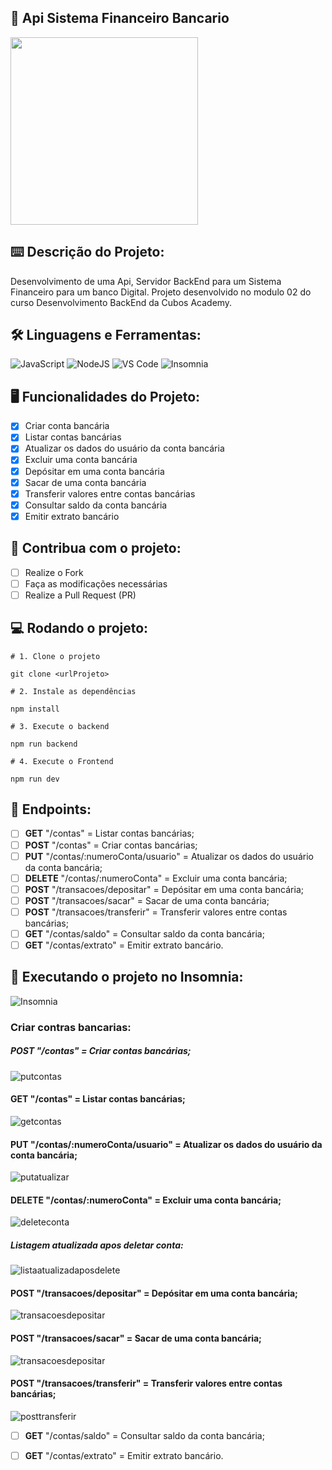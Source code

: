 ## 🏦 Api Sistema Financeiro Bancario

<img src="https://media.giphy.com/media/3o6Ztm0VpFKWc5YSUE/giphy.gif" width="300">

## ⌨️ Descrição do Projeto:
Desenvolvimento de uma Api, Servidor BackEnd para um Sistema Financeiro para um banco Digital.
Projeto desenvolvido no modulo 02 do curso Desenvolvimento BackEnd da Cubos Academy.

## 🛠️ Linguagens e Ferramentas:
![JavaScript](https://img.shields.io/badge/javascript-%23323330.svg?style=for-the-badge&logo=javascript&logoColor=%23F7DF1E)
![NodeJS](https://img.shields.io/badge/node.js-6DA55F?style=for-the-badge&logo=node.js&logoColor=white)
![VS Code](https://img.shields.io/badge/VS%20Code-0078d7.svg?style=for-the-badge&logo=visual-studio-code&logoColor=white)
![Insomnia](https://img.shields.io/badge/Insomnia-5849be?style=for-the-badge&logo=Insomnia&logoColor=white)

## 🖥️ Funcionalidades do Projeto:

- [x] Criar conta bancária
- [x] Listar contas bancárias
- [x] Atualizar os dados do usuário da conta bancária
- [x] Excluir uma conta bancária
- [x] Depósitar em uma conta bancária
- [x] Sacar de uma conta bancária
- [x] Transferir valores entre contas bancárias
- [x] Consultar saldo da conta bancária
- [x] Emitir extrato bancário

## 🚩 Contribua com o projeto:

- [ ] Realize o Fork
- [ ] Faça as modificações necessárias
- [ ] Realize a Pull Request (PR)

## 💻 Rodando o projeto:

```shell
# 1. Clone o projeto

git clone <urlProjeto>

# 2. Instale as dependências

npm install

# 3. Execute o backend

npm run backend

# 4. Execute o Frontend

npm run dev
```
## 🚧 Endpoints:

- [ ] **GET** "/contas" = Listar contas bancárias;
- [ ] **POST** "/contas" = Criar contas bancárias;
- [ ] **PUT** "/contas/:numeroConta/usuario" = Atualizar os dados do usuário da conta bancária;
- [ ] **DELETE** "/contas/:numeroConta" = Excluir uma conta bancária;
- [ ] **POST** "/transacoes/depositar" = Depósitar em uma conta bancária;
- [ ] **POST** "/transacoes/sacar" = Sacar de uma conta bancária;
- [ ] **POST** "/transacoes/transferir" = Transferir valores entre contas bancárias;
- [ ] **GET** "/contas/saldo" = Consultar saldo da conta bancária;
- [ ] **GET** "/contas/extrato" = Emitir extrato bancário.

## 🚧 Executando o projeto no Insomnia:

![Insomnia](https://img.shields.io/badge/Insomnia-5849be?style=for-the-badge&logo=Insomnia&logoColor=white)

### Criar contras bancarias:
##### **POST** "/contas" = Criar contas bancárias;

![putcontas](https://github.com/codermila/Api-Sistema-Financeiro-Bancario/assets/141371216/8281f9a0-d59a-4e76-8b53-f81cd23c73d4)

#### **GET** "/contas" = Listar contas bancárias;

![getcontas](https://github.com/codermila/Api-Sistema-Financeiro-Bancario/assets/141371216/bd525831-97f2-4318-b7e0-d1589abf747f)

#### **PUT** "/contas/:numeroConta/usuario" = Atualizar os dados do usuário da conta bancária;

![putatualizar](https://github.com/codermila/Api-Sistema-Financeiro-Bancario/assets/141371216/22677983-8724-49a2-88b2-a38964fd3ad4)

#### **DELETE** "/contas/:numeroConta" = Excluir uma conta bancária;
![deleteconta](https://github.com/codermila/Api-Sistema-Financeiro-Bancario/assets/141371216/61e7bd9a-0367-4f84-8e39-fcf5d32449e7)
##### Listagem atualizada apos deletar conta:
![listaatualizadaposdelete](https://github.com/codermila/Api-Sistema-Financeiro-Bancario/assets/141371216/783b2f5f-92e4-4247-a65c-4180e778e5b0)

#### **POST** "/transacoes/depositar" = Depósitar em uma conta bancária;
![transacoesdepositar](https://github.com/codermila/Api-Sistema-Financeiro-Bancario/assets/141371216/2370bb34-7229-44f2-88f4-cded88bef163)

#### **POST** "/transacoes/sacar" = Sacar de uma conta bancária;
![transacoesdepositar](https://github.com/codermila/Api-Sistema-Financeiro-Bancario/assets/141371216/f3c69c45-b0ae-4324-9409-0d684889a092)

#### **POST** "/transacoes/transferir" = Transferir valores entre contas bancárias;
![posttransferir](https://github.com/codermila/Api-Sistema-Financeiro-Bancario/assets/141371216/99f36354-dc46-46c3-bec2-b3871c6365b1)

- [ ] **GET** "/contas/saldo" = Consultar saldo da conta bancária;

- [ ] **GET** "/contas/extrato" = Emitir extrato bancário.
